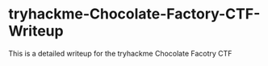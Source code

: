 # tryhackme-Chocolate-Factory-CTF-Writeup
This is a detailed writeup for the tryhackme Chocolate Facotry CTF
